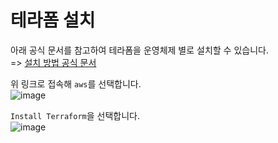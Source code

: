 # 테라폼 설치

아래 공식 문서를 참고하여 테라폼을 운영체제 별로 설치할 수 있습니다.   
=> [설치 방법 공식 문서](https://learn.hashicorp.com/terraform?utm_source=terraform_io&utm_content=terraform_io_hero)

위 링크로 접속해 `aws`를 선택합니다.   
![image](https://user-images.githubusercontent.com/43658658/155662929-e3370f94-a882-4379-8f79-9e579c634f45.png)

`Install Terraform`을 선택합니다.   
![image](https://user-images.githubusercontent.com/43658658/155662988-84efa699-38c4-431f-a267-c8e6688e6de5.png)

